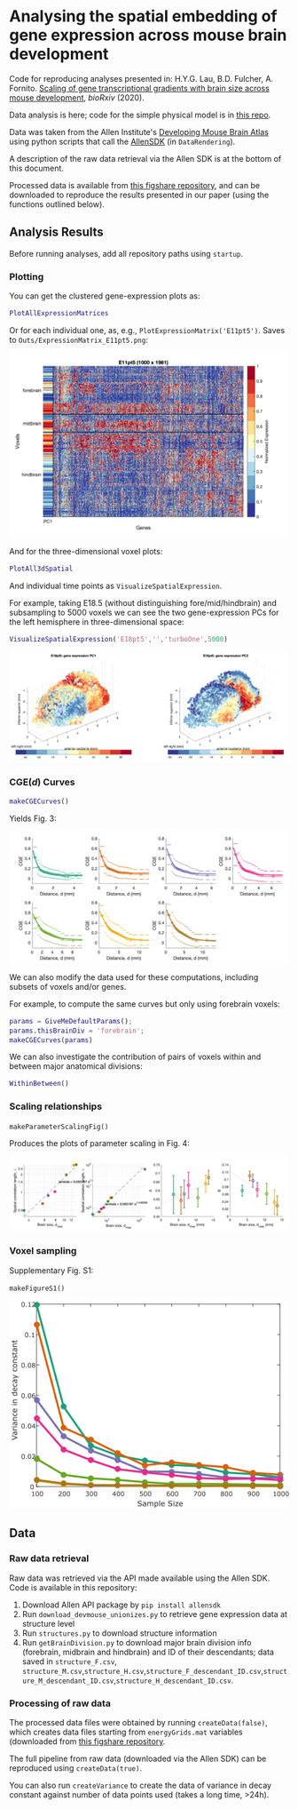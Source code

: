 # Analysing the spatial embedding of gene expression across mouse brain development

Code for reproducing analyses presented in:
H.Y.G. Lau, B.D. Fulcher, A. Fornito. [Scaling of gene transcriptional gradients with brain size across mouse development](https://doi.org/10.1101/2020.06.04.135525), _bioRxiv_ (2020).

Data analysis is here; code for the simple physical model is in [this repo](https://github.com/NeuralSystemsAndSignals/DevelopmentalExpressionModeling).

Data was taken from the Allen Institute's [Developing Mouse Brain Atlas](https://developingmouse.brain-map.org/) using python scripts that call the [AllenSDK](https://allensdk.readthedocs.io/) (in `DataRendering`).

A description of the raw data retrieval via the Allen SDK is at the bottom of this document.

Processed data is available from [this figshare repository](https://figshare.com/projects/Developing_Mouse/64328), and can be downloaded to reproduce the results presented in our paper (using the functions outlined below).

<!-- ### Figure 1
`makeFigure1()`
![Figure1_part1](Outs/figure1/figure1_part1.png)
![Figure1_part2](Outs/figure1/figure1_part2.png)
![Figure1_part3](Outs/figure1/figure1_part3.png) -->

## Analysis Results

Before running analyses, add all repository paths using `startup`.

### Plotting

You can get the clustered gene-expression plots as:
```matlab
PlotAllExpressionMatrices
```
Or for each individual one, as, e.g., `PlotExpressionMatrix('E11pt5')`.
Saves to `Outs/ExpressionMatrix_E11pt5.png`:

![](img/ExpressionMatrix_E11pt5.png)

And for the three-dimensional voxel plots:
```matlab
PlotAll3dSpatial
```
And individual time points as `VisualizeSpatialExpression`.

For example, taking E18.5 (without distinguishing fore/mid/hindbrain) and subsampling to 5000 voxels we can see the two gene-expression PCs for the left hemisphere in three-dimensional space:
```matlab
VisualizeSpatialExpression('E18pt5','','turboOne',5000)
```

![](img/ExampleOutput3d.png)

### CGE(_d_) Curves

```matlab
makeCGECurves()
```

Yields Fig. 3:

![](img/Fig2.png)

We can also modify the data used for these computations, including subsets of voxels and/or genes.

For example, to compute the same curves but only using forebrain voxels:

```matlab
params = GiveMeDefaultParams();
params.thisBrainDiv = 'forebrain';
makeCGECurves(params)
```

We can also investigate the contribution of pairs of voxels within and between major anatomical divisions:

```matlab
WithinBetween()
```

<!-- And Fig. 3:

![](img/Fig3.png) -->

### Scaling relationships

`makeParameterScalingFig()`

Produces the plots of parameter scaling in Fig. 4:

![](img/Fig4.png)

### Voxel sampling

Supplementary Fig. S1:

`makeFigureS1()`

![FigureS1](Outs/figureS1/figureS1.png)

## Data

### Raw data retrieval

Raw data was retrieved via the API made available using the Allen SDK.
Code is available in this repository:

1. Download Allen API package by `pip install allensdk`
2. Run `download_devmouse_unionizes.py` to retrieve gene expression data at structure level
3. Run `structures.py` to download structure information
4. Run `getBrainDivision.py` to download major brain division info (forebrain, midbrain and hindbrain) and ID of their descendants; data saved in `structure_F.csv`, `structure_M.csv`,`structure_H.csv`,`structure_F_descendant_ID.csv`,`structure_M_descendant_ID.csv`,`structure_H_descendant_ID.csv`.

### Processing of raw data

The processed data files were obtained by running `createData(false)`, which creates data files starting from `energyGrids.mat` variables (downloaded from [this figshare repository](https://figshare.com/projects/Developing_Mouse/64328).

The full pipeline from raw data (downloaded via the Allen SDK) can be reproduced using `createData(true)`.

You can also run `createVariance` to create the data of variance in decay constant against number of data points used (takes a long time, >24h).
